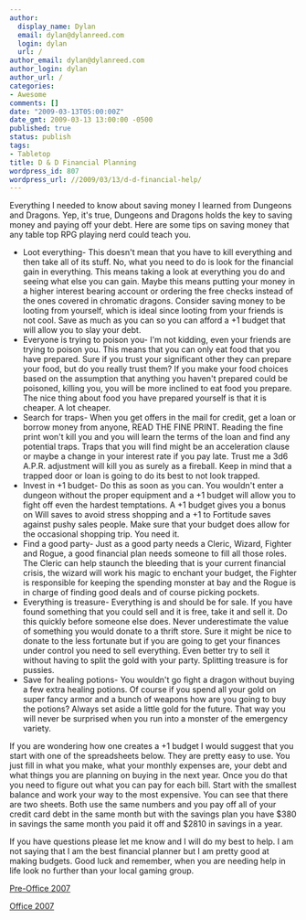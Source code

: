 ```yaml
---
author:
  display_name: Dylan
  email: dylan@dylanreed.com
  login: dylan
  url: /
author_email: dylan@dylanreed.com
author_login: dylan
author_url: /
categories:
- Awesome
comments: []
date: "2009-03-13T05:00:00Z"
date_gmt: 2009-03-13 13:00:00 -0500
published: true
status: publish
tags:
- Tabletop
title: D & D Financial Planning
wordpress_id: 807
wordpress_url: //2009/03/13/d-d-financial-help/
---
```


Everything I needed to know about saving money I learned from Dungeons and Dragons. Yep, it's true, Dungeons and Dragons holds the key to saving money and paying off your debt. Here are some tips on saving money that any table top RPG playing nerd could teach you.

  *  Loot everything- This doesn't mean that you have to kill everything and then take all of its stuff. No, what you need to do is look for the financial gain in everything. This means taking a look at everything you do and seeing what else you can gain. Maybe this means putting your money in a higher interest bearing account or ordering the free checks instead of the ones covered in chromatic dragons. Consider saving money to be looting from yourself, which is ideal since looting from your friends is not cool. Save as much as you can so you can afford a +1 budget that will allow you to slay your debt.
  *  Everyone is trying to poison you- I'm not kidding, even your friends are trying to poison you. This means that you can only eat food that you have prepared. Sure if you trust your significant other they can prepare your food, but do you really trust them? If you make your food choices based on the assumption that anything you haven't prepared could be poisoned, killing you, you will be more inclined to eat food you prepare. The nice thing about food you have prepared yourself is that it is cheaper. A lot cheaper.
  *  Search for traps- When you get offers in the mail for credit, get a loan or borrow money from anyone, READ THE FINE PRINT. Reading the fine print won't kill you and you will learn the terms of the loan and find any potential traps. Traps that you will find might be an acceleration clause or maybe a change in your interest rate if you pay late. Trust me a 3d6 A.P.R. adjustment will kill you as surely as a fireball. Keep in mind that a trapped door or loan is going to do its best to not look trapped.
  *  Invest in +1 budget- Do this as soon as you can. You wouldn't enter a dungeon without the proper equipment and a +1 budget will allow you to fight off even the hardest temptations. A +1 budget gives you a bonus on Will saves to avoid stress shopping and a +1 to Fortitude saves against pushy sales people. Make sure that your budget does allow for the occasional shopping trip. You need it.
  *  Find a good party- Just as a good party needs a Cleric, Wizard, Fighter and Rogue, a good financial plan needs someone to fill all those roles. The Cleric can help staunch the bleeding that is your current financial crisis, the wizard will work his magic to enchant your budget, the Fighter is responsible for keeping the spending monster at bay and the Rogue is in charge of finding good deals and of course picking pockets.
  * Everything is treasure- Everything is and should be for sale. If you have found something that you could sell and it is free, take it and sell it. Do this quickly before someone else does. Never underestimate the value of something you would donate to a thrift store. Sure it might be nice to donate to the less fortunate but if you are going to get your finances under control you need to sell everything. Even better try to sell it without having to split the gold with your party. Splitting treasure is for pussies.
  * Save for healing potions- You wouldn't go fight a dragon without buying a few extra healing potions. Of course if you spend all your gold on super fancy armor and a bunch of weapons how are you going to buy the potions? Always set aside a little gold for the future. That way you will never be surprised when you run into a monster of the emergency variety.
  


  
If you are wondering how one creates a +1 budget I would suggest that you start with one of the spreadsheets below. They are pretty easy to use. You just fill in what you make, what your monthly expenses are, your debt and what things you are planning on buying in the next year. Once you do that you need to figure out what you can pay for each bill. Start with the smallest balance and work your way to the most expensive. You can see that there are two sheets. Both use the same numbers and you pay off all of your credit card debt in the same month but with the savings plan you have $380 in savings the same month you paid it off and $2810 in savings in a year.

If you have questions please let me know and I will do my best to help. I am not saying that I am the best financial planner but I am pretty good at making budgets. Good luck and remember, when you are needing help in life look no further than your local gaming group.

[Pre-Office 2007][1]

   [1]: /media/2009/03/legendary-budget.xls

[Office 2007][2]

   [2]: /media/2009/03/legendary-budget.xlsx

